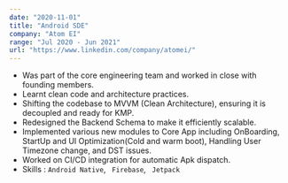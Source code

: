 ```yaml
---
date: "2020-11-01"
title: "Android SDE"
company: "Atom EI"
range: "Jul 2020 - Jun 2021"
url: "https://www.linkedin.com/company/atomei/"
---
```


- Was part of the core engineering team and worked in close with founding members.
- Learnt clean code and architecture practices.
- Shifting the codebase to MVVM (Clean Architecture), ensuring it is decoupled and ready for KMP.
- Redesigned the Backend Schema to make it efficiently scalable.
- Implemented various new modules to Core App including OnBoarding, StartUp and UI Optimization(Cold and warm boot), Handling User Timezone change, and DST issues.
- Worked on CI/CD integration for automatic Apk dispatch.
- Skills : `Android Native`, ` Firebase`, ` Jetpack`

